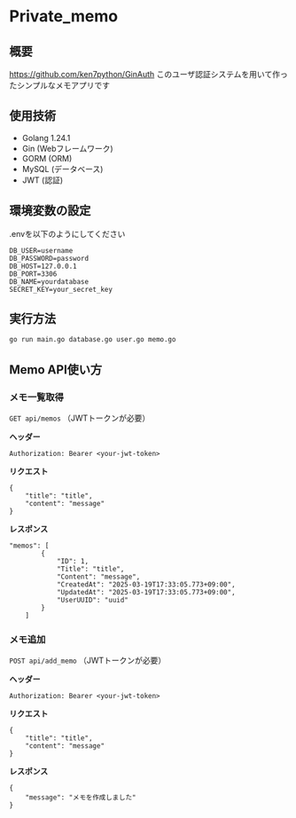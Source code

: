 # Private_memo
## 概要
https://github.com/ken7python/GinAuth
このユーザ認証システムを用いて作ったシンプルなメモアプリです

## 使用技術
 - Golang 1.24.1
 - Gin (Webフレームワーク)
 - GORM (ORM)
 - MySQL (データベース)
 - JWT (認証)

## 環境変数の設定
.envを以下のようにしてください
```
DB_USER=username
DB_PASSWORD=password
DB_HOST=127.0.0.1
DB_PORT=3306
DB_NAME=yourdatabase
SECRET_KEY=your_secret_key
```

## 実行方法
```sh
go run main.go database.go user.go memo.go
```

## Memo API使い方
### メモ一覧取得
`GET api/memos` （JWTトークンが必要）

**ヘッダー**
```
Authorization: Bearer <your-jwt-token>
```
**リクエスト**
```
{
    "title": "title",
    "content": "message"
}
```
**レスポンス**
```
"memos": [
        {
            "ID": 1,
            "Title": "title",
            "Content": "message",
            "CreatedAt": "2025-03-19T17:33:05.773+09:00",
            "UpdatedAt": "2025-03-19T17:33:05.773+09:00",
            "UserUUID": "uuid"
        }
    ]
```

### メモ追加
`POST api/add_memo` （JWTトークンが必要）

**ヘッダー**
```
Authorization: Bearer <your-jwt-token>
```
**リクエスト**
```
{
    "title": "title",
    "content": "message"
}
```
**レスポンス**
```
{
    "message": "メモを作成しました"
}
```